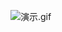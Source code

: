 ![演示.gif](https://raw.githubusercontent.com/ok406lhq/FloatBallDemo/master/screenshot/Screenrecorder-2019-10-22-14-21-08-533.gif)
